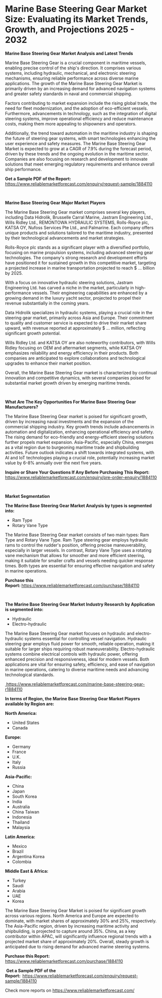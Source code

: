 <p><h1>Marine Base Steering Gear Market Size: Evaluating its Market Trends, Growth, and Projections 2025 - 2032</h1></p><p><strong>Marine Base Steering Gear Market Analysis and Latest Trends</strong></p>
<p><p>Marine Base Steering Gear is a crucial component in maritime vessels, enabling precise control of the ship's direction. It comprises various systems, including hydraulic, mechanical, and electronic steering mechanisms, ensuring reliable performance across diverse marine applications. The growth of the Marine Base Steering Gear Market is primarily driven by an increasing demand for advanced navigation systems and greater safety standards in naval and commercial shipping.</p><p>Factors contributing to market expansion include the rising global trade, the need for fleet modernization, and the adoption of eco-efficient vessels. Furthermore, advancements in technology, such as the integration of digital steering systems, improve operational efficiency and reduce maintenance costs, making them more appealing to shipowners and operators.</p><p>Additionally, the trend toward automation in the maritime industry is shaping the future of steering gear systems, with smart technologies enhancing the user experience and safety measures. The Marine Base Steering Gear Market is expected to grow at a CAGR of 7.9% during the forecast period, driven by these trends and the ongoing evolution in the maritime sector. Companies are also focusing on research and development to innovate solutions that meet emerging regulatory requirements and enhance overall ship performance.</p></p>
<p><strong>Get a Sample PDF of the Report:&nbsp;</strong> <a href="https://www.reliablemarketforecast.com/enquiry/request-sample/1884110?utm_campaign=2639&utm_medium=2&utm_source=Github&utm_content=ia&utm_term=01032025&utm_id=marine-base-steering-gear">https://www.reliablemarketforecast.com/enquiry/request-sample/1884110</a></p>
<p>&nbsp;</p>
<p><strong>Marine Base Steering Gear Major Market Players</strong></p>
<p><p>The Marine Base Steering Gear market comprises several key players, including Data Hidrolik, Brusselle Carral Marine, Jastram Engineering Ltd., Wills Ridley Ltd., REMONTOWA HYDRAULIC SYSTEMS, Rolls-Royce plc, KATSA OY, Nufoss Services Pte Ltd., and Palmarine. Each company offers unique products and solutions tailored to the maritime industry, presented by their technological advancements and market strategies.</p><p>Rolls-Royce plc stands as a significant player with a diversified portfolio, focusing on marine propulsion systems, including advanced steering gear technologies. The company's strong research and development efforts have positioned it for sustained growth in this competitive market, targeting a projected increase in marine transportation projected to reach $ ... billion by 2025.</p><p>With a focus on innovative hydraulic steering solutions, Jastram Engineering Ltd. has carved a niche in the market, particularly in high-performance vessels. Their engineering capabilities are enhanced by a growing demand in the luxury yacht sector, projected to propel their revenue substantially in the coming years.</p><p>Data Hidrolik specializes in hydraulic systems, playing a crucial role in the steering gear market, primarily across Asia and Europe. Their commitment to quality and customer service is expected to drive their market share upward, with revenue reported at approximately $ ... million, reflecting significant growth potential.</p><p>Wills Ridley Ltd. and KATSA OY are also noteworthy contributors, with Wills Ridley focusing on OEM and aftermarket segments, while KATSA OY emphasizes reliability and energy efficiency in their products. Both companies are anticipated to explore collaborations and technological upgrades to enhance their market position.</p><p>Overall, the Marine Base Steering Gear market is characterized by continual innovation and competitive dynamics, with several companies poised for substantial market growth driven by emerging maritime trends.</p></p>
<p>&nbsp;</p>
<p><strong>What Are The Key Opportunities For Marine Base Steering Gear Manufacturers?</strong></p>
<p><p>The Marine Base Steering Gear market is poised for significant growth, driven by increasing naval investments and the expansion of the commercial shipping industry. Key growth trends include advancements in automation and digitalization, enhancing operational efficiency and safety. The rising demand for eco-friendly and energy-efficient steering solutions further propels market expansion. Asia-Pacific, especially China, emerges as a vital region due to burgeoning maritime trade and shipbuilding activities. Future outlook indicates a shift towards integrated systems, with AI and IoT technologies playing a crucial role, potentially increasing market value by 6-8% annually over the next five years.</p></p>
<p><strong>Inquire or Share Your Questions If Any Before Purchasing This Report:</strong> <a href="https://www.reliablemarketforecast.com/enquiry/pre-order-enquiry/1884110?utm_campaign=2639&utm_medium=2&utm_source=Github&utm_content=ia&utm_term=01032025&utm_id=marine-base-steering-gear">https://www.reliablemarketforecast.com/enquiry/pre-order-enquiry/1884110</a></p>
<p>&nbsp;</p>
<p><strong>Market Segmentation</strong></p>
<p><strong>The Marine Base Steering Gear Market Analysis by types is segmented into:</strong></p>
<p><ul><li>Ram Type</li><li>Rotary Vane Type</li></ul></p>
<p><p>The Marine Base Steering Gear market consists of two main types: Ram Type and Rotary Vane Type. Ram Type steering gear employs hydraulic rams to control the rudder's position, offering precise maneuverability, especially in larger vessels. In contrast, Rotary Vane Type uses a rotating vane mechanism that allows for smoother and more efficient steering, making it suitable for smaller crafts and vessels needing quicker response times. Both types are essential for ensuring effective navigation and safety in marine operations.</p></p>
<p><strong>Purchase this Report:&nbsp;</strong><a href="https://www.reliablemarketforecast.com/purchase/1884110?utm_campaign=2639&utm_medium=2&utm_source=Github&utm_content=ia&utm_term=01032025&utm_id=marine-base-steering-gear">https://www.reliablemarketforecast.com/purchase/1884110</a></p>
<p>&nbsp;</p>
<p><strong>The Marine Base Steering Gear Market Industry Research by Application is segmented into:</strong></p>
<p><ul><li>Hydraulic</li><li>Electro-hydraulic</li></ul></p>
<p><p>The Marine Base Steering Gear market focuses on hydraulic and electro-hydraulic systems essential for controlling vessel navigation. Hydraulic steering gear employs fluid power for smooth, reliable operation, making it suitable for larger ships requiring robust maneuverability. Electro-hydraulic systems combine electrical controls with hydraulic power, offering enhanced precision and responsiveness, ideal for modern vessels. Both applications are vital for ensuring safety, efficiency, and ease of navigation in marine operations, catering to diverse maritime needs and advancing technological standards.</p></p>
<p><a href="https://www.reliablemarketforecast.com/marine-base-steering-gear-r1884110?utm_campaign=2639&utm_medium=2&utm_source=Github&utm_content=ia&utm_term=01032025&utm_id=marine-base-steering-gear">&nbsp;https://www.reliablemarketforecast.com/marine-base-steering-gear-r1884110</a></p>
<p><strong>In terms of Region, the Marine Base Steering Gear Market Players available by Region are:</strong></p>
<p>
    <p> <strong> North America: </strong>
        <ul>
            <li>United States</li>
            <li>Canada</li>
        </ul>
        </p> 
    <p> <strong> Europe: </strong>
        <ul>
            <li>Germany</li>
            <li>France</li>
            <li>U.K.</li>
            <li>Italy</li>
            <li>Russia</li>
        </ul>
        </p> 
    <p> <strong> Asia-Pacific: </strong>
        <ul>
            <li>China</li>
            <li>Japan</li>
            <li>South Korea</li>
            <li>India</li>
            <li>Australia</li>
            <li>China Taiwan</li>
            <li>Indonesia</li>
            <li>Thailand</li>
            <li>Malaysia</li>
        </ul>
        </p> 
    <p> <strong> Latin America: </strong>
        <ul>
            <li>Mexico</li>
            <li>Brazil</li>
            <li>Argentina Korea</li>
            <li>Colombia</li>
        </ul>
        </p> 
    <p> <strong> Middle East & Africa: </strong>
        <ul>
            <li>Turkey</li>
            <li>Saudi</li>
            <li>Arabia</li>
            <li>UAE</li>
            <li>Korea</li>
        </ul>
    </p>
    </p>
<p><p>The Marine Base Steering Gear Market is poised for significant growth across various regions. North America and Europe are expected to dominate, with market shares of approximately 30% and 25%, respectively. The Asia-Pacific region, driven by increasing maritime activity and shipbuilding, is projected to capture around 35%. China, as a key contributor within APAC, will significantly influence regional trends with a projected market share of approximately 20%. Overall, steady growth is anticipated due to rising demand for advanced marine steering systems.</p></p>
<p><strong>Purchase this Report: </strong><a href="https://www.reliablemarketforecast.com/purchase/1884110?utm_campaign=2639&utm_medium=2&utm_source=Github&utm_content=ia&utm_term=01032025&utm_id=marine-base-steering-gear">https://www.reliablemarketforecast.com/purchase/1884110</a></p>
<p>&nbsp;<strong>Get a Sample PDF of the Report:&nbsp;&nbsp;</strong><a href="https://www.reliablemarketforecast.com/enquiry/request-sample/1884110?utm_campaign=2639&utm_medium=2&utm_source=Github&utm_content=ia&utm_term=01032025&utm_id=marine-base-steering-gear">https://www.reliablemarketforecast.com/enquiry/request-sample/1884110</a></p>
<p><strong></strong></p>
<p>Check more reports on <a href="https://www.reliablemarketforecast.com/?utm_campaign=2639&utm_medium=2&utm_source=Github&utm_content=ia&utm_term=01032025&utm_id=marine-base-steering-gear">https://www.reliablemarketforecast.com/</a></p>